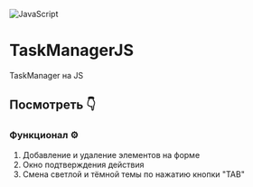 ![JavaScript](https://img.shields.io/badge/javascript-%23323330.svg?style=for-the-badge&logo=javascript&logoColor=%23F7DF1E)
# TaskManagerJS
TaskManager на JS

## Посмотреть 👇

### Функционал ⚙️
1. Добавление и удаление элементов на форме
2. Окно подтверждения действия
3. Смена светлой и тёмной темы по нажатию кнопки "TAB"